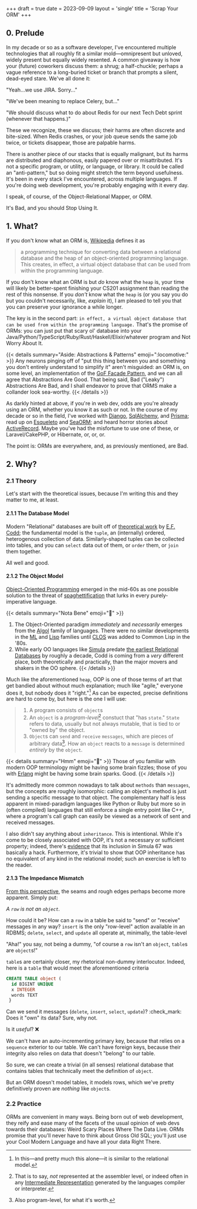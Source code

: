 +++
draft = true
date = 2023-09-09
layout = 'single'
title = 'Scrap Your ORM'
+++

## 0. Prelude
In my decade or so as a software developer, I've encountered multiple technologies that all roughly fit a similar mold&mdash;omnipresent but unloved, widely present but equally widely resented.
A common giveaway is how your (future) coworkers discuss them: a shrug; a half-chuckle; perhaps a vague reference to a long-buried ticket or branch that prompts a silent, dead-eyed stare.
We've all done it:

"Yeah...we use JIRA. Sorry..."

"We've been meaning to replace Celery, but..."

"We should discuss what to do about Redis for our next Tech Debt sprint (whenever that happens.)"

These we recognize, these we discuss; their harms are often discrete and bite-sized. When Redis crashes, or your job queue sends the same job twice, or tickets disappear, those are palpable harms.


There is another piece of our stacks that is equally malignant, but its harms are distributed and diaphonous, easily papered over or misattributed. It's not a specific program, or utility, or language,
or library. It could be called an "anti-pattern," but so doing might stretch the term beyond usefulness. It's been in every stack I've encountered, across multiple languages. If you're doing web development,
you're probably engaging with it every day.

I speak, of course, of the Object-Relational Mapper, or ORM.

It's Bad, and you should Stop Using It.

 
## 1. What?
If you don't know what an ORM is, [Wikipedia](https://en.wikipedia.org/wiki/Object%E2%80%93relational_mapping) defines it as

> a programming technique for converting data between a relational database and the heap of an object-oriented programming language. This creates, in effect, a virtual object database that can be used from within the programming language.

If you don't know what an ORM is but _do_ know what the `heap` is, your time will likely be better-spent finishing your CS201 assignment than reading the rest of this nonsense.
If you _don't_ know what the `heap` is (or you say you do but you couldn't necessarily, like, _explain_ it), I am pleased to tell you that you can preserve your ignorance a while longer.

The key is in the second part: `in effect, a virtual object database that can be used from within the programming language.`
That's the promise of ORMs: you can just put that scary ol' database into your Java/Python/TypeScript/Ruby/Rust/Haskell/Elixir/whatever program and Not Worry About It.

{{< details summary="Aside: Abstractions & Patterns" emoji=":locomotive:" >}}
Any neurons pinging off of "put this thing between you and something you don't entirely understand to simplify it" aren't misguided: an ORM is, on some level, an implementation of the [GoF Facade Pattern](https://en.wikipedia.org/wiki/Facade_pattern),
and we can all agree that Abstractions Are Good. That being said, Bad ("Leaky") Abstractions Are Bad, and I shall endeavor to prove that ORMS make a collander look sea-worthy.
{{< /details >}}
 
 As darkly hinted at above, if you're in web dev, odds are you're already using an ORM, whether you know it as such or not. In the course of my decade or so in the field, I've worked with
 [Django](https://www.djangoproject.com), [SqlAlchemy](https://www.sqlalchemy.org), and [Prisma](https://www.prisma.io); read up on [Esqueleto](https://hackage.haskell.org/package/esqueleto) and [SeaORM](https://www.sea-ql.org/SeaORM/);
 and heard horror stories about [ActiveRecord](https://guides.rubyonrails.org/active_record_basics.html#what-is-active-record-questionmark). Maybe you've had the misfortune to use one of these,
 or Laravel/CakePHP, or Hibernate, or, or, or.
 
 The point is: ORMs are everywhere, and, as previously mentioned, are Bad.
 
 ## 2. Why?
 
 ### 2.1 Theory
 Let's start with the theoretical issues, because I'm writing this and they matter to me, at least.
 
 #### 2.1.1 The Database Model
 Modern "Relational" databases are built off of [theoretical work](https://en.wikipedia.org/wiki/Relational_model) by [E.F. Codd](https://en.wikipedia.org/wiki/Edgar_F._Codd); the fundamental model is the `tuple`, an (internally) ordered, heterogenous
 collection of data. Similarly-shaped tuples can be collected into tables, and you can `select` data out of them, or `order` them, or `join` them together.
 
 All well and good.
 
 #### 2.1.2 The Object Model
 [Object-Oriented Programming](https://en.wikipedia.org/wiki/Object-oriented_programming) emerged in the mid-60s as one possible solution to the threat of [spaghettification](https://en.wikipedia.org/wiki/Spaghetti_code)
 that lurks in every purely-imperative language. 
 
 {{< details summary="Nota Bene" emoji=":scroll:" >}}
 1. The Object-Oriented paradigm _immediately_ and _necessarily_ emerges from the [Algol](https://en.wikipedia.org/wiki/ALGOL) family of languages.
    There were no similar developments in the [ML](https://en.wikipedia.org/wiki/ML_(programming_language)) and [Lisp](https://en.wikipedia.org/wiki/Lisp_(programming_language)) families until [CLOS](https://en.wikipedia.org/wiki/Common_Lisp_Object_System) was added to Common Lisp in the '80s.
 2. While early OO languages like [Simula](https://en.wikipedia.org/wiki/Simula) predate [the earliest Relational Databases](https://en.wikipedia.org/wiki/IBM_Peterlee_Relational_Test_Vehicle) by roughly a decade, Codd is coming from a _very_ different place, both theoretically and practically, than the major movers and shakers in the OO sphere.
{{< /details >}}

Much like the aforementioned `heap`, OOP is one of those terms of art that get bandied about without much explanation; much like "agile," everyone does it, but nobody does it "right."[^1] As can be expected, precise definitions are hard to come by,
but here is the one I will use:

> 1. A program consists of `object`s
> 2. An `object` is a _program-level_[^2] constuct that "has `state`." `State` refers to data, usually but not always mutable, that is tied to or "owned by" the object.
> 3. `Object`s can `send` and `receive` `messages`, which are pieces of arbitrary data[^3]. How an `object` reacts to a `message` is determined _entirely_ by the `object`.

 {{< details summary="Hmm" emoji=":thinking:" >}}
Those of you familiar with modern OOP terminology might be having some brain fizzles; those of you with [Erlang](https://en.wikipedia.org/wiki/Erlang_(programming_language)) might be having some brain sparks. Good.
{{< /details >}}

It's admittedly more common nowadays to talk about `methods` than `messages`, but the concepts are roughly isomorphic: calling an object's method is just sending a specific message to that object. The complementary half is less
apparent in mixed-paradigm languages like Python or Ruby but more so in (often compiled) languages that still enforce a single entry point like C\+\+, where a program's call graph can easily be viewed as a network of sent and received messages.

I also didn't say anything about `inheritance`. This is intentional. While it's come to be closely associated with OOP, it's not a necessary or sufficient property; indeed, there's [evidence](https://www.cs.tufts.edu/comp/150FP/archive/kristen-nygaard/hopl-simula.pdf) that its
inclusion in Simula 67 was basically a hack. Furthermore, it's trivial to show that OOP inheritance has no equivalent of any kind in the relational model; such an exercise is left to the reader.

#### 2.1.3 The Impedance Mismatch
[From this perspective](https://youtu.be/hzzQ7hXQ7qk?si=ygMRhb0EgkJOEHpO), the seams and rough edges perhaps become more apparent. Simply put:

_A `row` is not an `object`._

How could it be? How can a `row` in a table be said to "send" or "receive" messages in any way? `insert` is the only "row-level" action available in an RDBMS; `delete`, `select`, and `update` all operate at, minimally, the table-level

"Aha!" you say, not being a dummy, "of course a `row` isn't an `object`, `table`s are `object`s!"

`table`s are certainly closer, my rhetorical non-dummy interlocutor. Indeed, here is a `table` that would meet the aforementioned criteria

```sql
CREATE TABLE object (
  id BIGINT UNIQUE
  x INTEGER
  words TEXT
 }
 ```
 
 Can we send it messages (`delete`, `insert`, `select`, `update`)? :check_mark:    
 Does it "own" its data? Sure, why not.
 
 Is it _useful_? :x:
 
 We can't have an auto-incrementing primary key, because that relies on a `sequence` exterior to our table. We can't have foreign keys, because their integrity also relies on data that doesn't "belong" to our table.
 
 So sure, we can create a trivial (in all senses) relational database that contains tables that technically meet the definition of `object`.
 

But an ORM doesn't model tables, it models rows, which we've pretty definitively proven are _nothing_ like `object`s.


### 2.2 Practice
ORMs are convenient in many ways. Being born out of web development, they reify and ease many of the facets of the usual opinion of web devs towards their databases: Weird Scary Places Where The Data Live. ORMs promise that you'll never
have to think about Gross Old SQL; you'll just use your Cool Modern Language and have all your data Right There.




[^1]: In this&mdash;and pretty much this alone&mdash;it is similar to the relational model.
[^2]: That is to say, _not_ represented at the assembler level, or indeed often in any [Intermediate Representation](https://en.wikipedia.org/wiki/Intermediate_representation) generated by the languages compiler or interpreter.
[^3]: Also program-level, for what it's worth.
